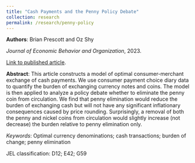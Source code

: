 ```yaml
---
title: "Cash Payments and the Penny Policy Debate"
collection: research
permalink: /research/penny-policy
---
```


__Authors__: Brian Prescott and Oz Shy

_Journal of Economic Behavior and Organization_, 2023.

[Link to published article](https://doi.org/10.1016/j.jebo.2023.01.024).

**Abstract**: This article constructs a model of optimal consumer-merchant exchange of cash payments. We use consumer payment choice diary data to quantify the burden of exchanging currency notes and coins. The model is then applied to analyze a policy debate whether to eliminate the penny coin from circulation. We find that penny elimination would reduce the burden of exchanging cash but will not have any significant inflationary consequences caused by price rounding. Surprisingly, a removal of both the penny and nickel coins from circulation would slightly increase (not decrease) the burden relative to penny elimination only.

*Keywords*: Optimal currency denominations; cash transactions; burden of change; penny elimination

JEL classification: D12; E42; G59